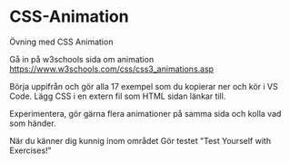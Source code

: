 # CSS-Animation
Övning med CSS Animation

Gå in på w3schools sida om animation
https://www.w3schools.com/css/css3_animations.asp

Börja uppifrån och gör alla 17 exempel som du kopierar ner och kör i VS Code.
Lägg CSS i en extern fil som HTML sidan länkar till.

Experimentera, gör gärna flera animationer på samma sida och kolla vad som händer.

När du känner dig kunnig inom området
Gör testet "Test Yourself with Exercises!"

